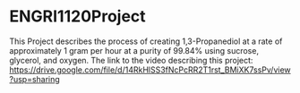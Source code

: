 # ENGRI1120Project
This Project describes the process of creating 1,3-Propanediol at a rate of approximately 1 gram per hour at a purity of 99.84% using sucrose, glycerol, and oxygen.
The link to the video describing this project: 
https://drive.google.com/file/d/14RkHlSS3fNcPcRR2T1rst_BMiXK7ssPv/view?usp=sharing
